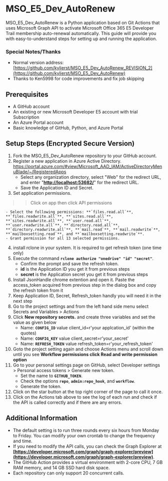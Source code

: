 # **MSO_E5_Dev_AutoRenew**

MSO_E5_Dev_AutoRenew is a Python application based on Git Actions that uses Microsoft Graph API to activate Microsoft Office 365 E5 Developer Trail membership auto-renewal automatically. This guide will provide you with easy-to-understand steps for setting up and running the application.

### Special Notes/Thanks ###
* Normal version address: [https://github.com/kylierst/MSO_E5_Dev_AutoRenew_REVISION_2](https://github.com/kylierst/MSO_E5_Dev_AutoRenew)
* Thanks to Ken5998 for code improvements and fix job skipping

## **Prerequisites**

- A GitHub account
- An existing or new Microsoft Developer E5 account with trial Subscription
- An Azure Portal account
- Basic knowledge of GitHub, Python, and Azure Portal

## **Setup Steps (Encrypted Secure Version)**

1. Fork the MSO_E5_Dev_AutoRenew repository to your GitHub account.
2. Register a new application in Azure Active Directory.
https://portal.azure.com/#view/Microsoft_AAD_IAM/ActiveDirectoryMenuBlade/~/RegisteredApps
    - Select any organization directory, select "Web" for the redirect URL, and enter "**[http://localhost:53682/](http://localhost:53682/)**" for the redirect URL.
    - Save the Application ID and Secret.
3. Set application permissions. 
>> Click on app then click API permissions

    - Select the following permissions: **`files.read.all`**, **`files.readwrite.all`**, **`sites.read.all`**, **`sites.readwrite.all`**, **`user.read.all`**, **`user.readwrite.all`**, **`directory.read.all`**, **`directory.readwrite.all`**, **`mail.read`**, **`mail.readwrite`**, **`mailboxsetting.read`**, and **`mailboxsetting.readwrite`**.
    - Grant permission for all 13 selected permissions.
4. install rclone in your system. It is required to get refresh token (one time only)
5. Execute the command **`rclone authorize "onedrive" "id" "secret"`**.
    - Confirm the prompt and save the refresh token.
    - **id** is the Application ID you get it from previous steps
    - **secret** is the Application secret you get it from previous steps
6. Install JsonHandle chrome extention and open it. Paste the access_token acquired from previous step in the dialog box and copy the refresh token from it
7. Keep Application ID, Secret, Refresh_token handly you will need it in the next step
8. Go to the project settings and from the left hand side menu select Secrets and Variables > Actions
9. Click **New repository secrets.** and create three variables and set the value as given below
    - Name: **`CONFIG_ID`** value client_id=r'your applcation_id' (within the quotes)
    - Name: **`CONFIG_KEY`** value client_secret=r'your_secret'
    - Name: **`REFRESH_TOKEN`** value refresh_token=r'your_refresh_token'
10. Goto the project setting again and choose Actions menu and scroll down until you see **Workflow permissions click Read and write permission option**
11. Go to your personal settings page on GitHub, select Developer settings > Personal access tokens > Generate new token.
    - Set the name to **`GITHUB_TOKEN`**.
    - Check the options **`repo`**, **`admin:repo_hook`**, and **`workflow`**.
    - Generate the token.
12. Click on the star button at the top right corner of the page to call it once.
13. Click on the Actions tab above to see the log of each run and check if the API is called correctly and if there are any errors.

## **Additional Information**

- The default setting is to run three rounds every six hours from Monday to Friday. You can modify your own crontab to change the frequency and time.
- If you need to modify the API calls, you can check the Graph Explorer at **[https://developer.microsoft.com/graph/graph-explorer/preview](https://developer.microsoft.com/graph/graph-explorer/preview)**.
- The GitHub Action provides a virtual environment with 2-core CPU, 7 GB RAM memory, and 14 GB SSD hard disk space.
- Each repository can only support 20 concurrent calls.
